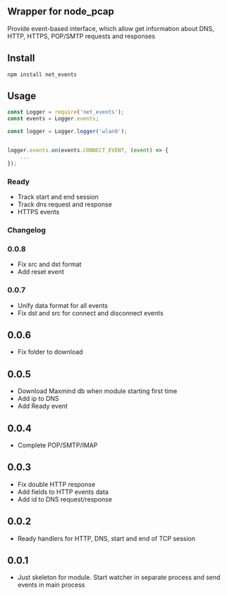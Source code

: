 ## Wrapper for node_pcap

Provide event-based interface, which allow get information about DNS, HTTP, HTTPS, POP/SMTP requests and responses

## Install

    npm install net_events

## Usage

```javascript
const Logger = require('net_events');
const events = Logger.events;

const logger = Logger.logger('wlan0');


logger.events.on(events.CONNECT_EVENT, (event) => {
    ...
});

```

### Ready

* Track start and end session
* Track dns request and response
* HTTPS events

### Changelog

### 0.0.8

* Fix src and dst format
* Add reset event

### 0.0.7

* Unify data format for all events
* Fix dst and src for connect and disconnect events

## 0.0.6

* Fix folder to download

## 0.0.5

* Download Maxmind db when module starting first time
* Add ip to DNS
* Add Ready event

## 0.0.4

* Complete POP/SMTP/IMAP

## 0.0.3

* Fix double HTTP response
* Add fields to HTTP events data
* Add id to DNS request/response

## 0.0.2

* Ready handlers for HTTP, DNS, start and end of TCP session

## 0.0.1

* Just skeleton for module. Start watcher in separate process and send events in main process
